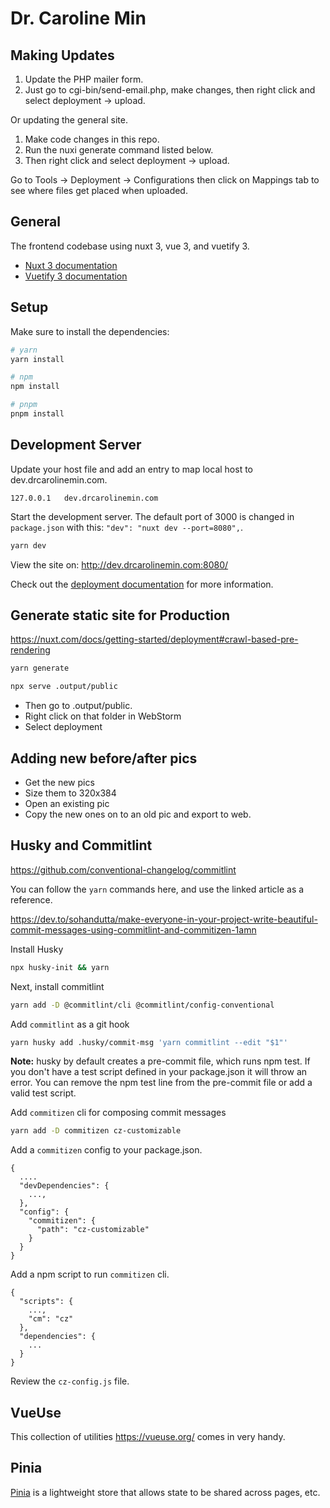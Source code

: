 # Dr. Caroline Min

## Making Updates

1. Update the PHP mailer form.
2. Just go to cgi-bin/send-email.php, make changes, then right click and select deployment -> upload.

Or updating the general site.

1. Make code changes in this repo.
2. Run the nuxi generate command listed below.
3. Then right click and select deployment -> upload.

Go to Tools -> Deployment -> Configurations then click on Mappings tab to see where files get placed when uploaded.

## General

The frontend codebase using nuxt 3, vue 3, and vuetify 3.

- [Nuxt 3 documentation](https://nuxt.com/docs/getting-started/introduction)
- [Vuetify 3 documentation](https://vuetifyjs.com/en/)

## Setup

Make sure to install the dependencies:

```bash
# yarn
yarn install

# npm
npm install

# pnpm
pnpm install
```

## Development Server

Update your host file and add an entry to map local host to dev.drcarolinemin.com.

```bazaar
127.0.0.1 	dev.drcarolinemin.com 
```

Start the development server. The default port of 3000 is changed in `package.json` with
this: `"dev": "nuxt dev --port=8080",`.

```bash
yarn dev
```

View the site on: http://dev.drcarolinemin.com:8080/

Check out the [deployment documentation](https://nuxt.com/docs/getting-started/deployment) for more information.

## Generate static site for Production

https://nuxt.com/docs/getting-started/deployment#crawl-based-pre-rendering

```bash 
yarn generate

npx serve .output/public
```

- Then go to .output/public.
- Right click on that folder in WebStorm
- Select deployment

## Adding new before/after pics

- Get the new pics
- Size them to 320x384
- Open an existing pic
- Copy the new ones on to an old pic and export to web.

## Husky and Commitlint

https://github.com/conventional-changelog/commitlint

You can follow the `yarn` commands here, and use the linked article as a reference.

https://dev.to/sohandutta/make-everyone-in-your-project-write-beautiful-commit-messages-using-commitlint-and-commitizen-1amn

Install Husky

```bash
npx husky-init && yarn
```

Next, install commitlint

```bash
yarn add -D @commitlint/cli @commitlint/config-conventional
```

Add `commitlint` as a git hook

```bash
yarn husky add .husky/commit-msg 'yarn commitlint --edit "$1"'
```

**Note:** husky by default creates a pre-commit file, which runs npm test. If you don't have a test script defined in
your package.json it will throw an error. You can remove the npm test line from the pre-commit file or add a valid test
script.

Add `commitizen` cli for composing commit messages

```bash
yarn add -D commitizen cz-customizable
```

Add a `commitizen` config to your package.json.

```
{
  ....
  "devDependencies": {
    ...,
  },
  "config": {
    "commitizen": {
      "path": "cz-customizable"
    }
  }
}
```

Add a npm script to run `commitizen` cli.

```
{
  "scripts": {
    ...,
    "cm": "cz"
  },
  "dependencies": {
    ...
  }
}
```

Review the `cz-config.js` file.

## VueUse

This collection of utilities https://vueuse.org/ comes in very handy.

## Pinia

[Pinia](https://pinia.vuejs.org/ssr/nuxt.html) is a lightweight store that allows state to be shared across pages, etc.
